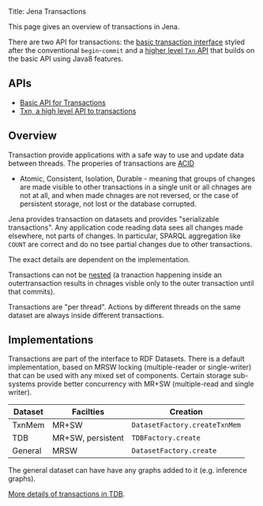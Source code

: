 Title: Jena Transactions

This page gives an overview of transactions in Jena.

There are two API for transactions: the [basic transaction
interface](transactions_api.html) styled after the conventional
`begin`-`commit` and a [higher level `Txn` API](#txn.html) that builds
on the basic API using Java8 features.

## APIs

-   [Basic API for Transactions](transactions_api.html)
-   [Txn, a high level API to transactions](txn.html)

## Overview

Transaction provide applications with a safe way to use and update data between
threads. The properies of transactions are [ACID](https://en.wikipedia.org/wiki/ACID)
- Atomic, Consistent, Isolation, Durable -
meaning that groups of changes are made visible to other transactions
in a single unit or all chnages are not at all, and when made chnages are not
reversed, or the case of persistent storage, not lost or the database corrupted.

Jena provides transaction on datasets and provides "serializable transactions".
Any application code reading data sees all changes made elsewhere,
not parts of changes.  In particular, SPARQL aggregation like `COUNT` are
correct and do no tsee partial changes due to other transactions.

The exact details are dependent on the implementation.

Transactions can not be [nested](https://en.wikipedia.org/wiki/Nested_transaction)
(a tranaction happening inside an outertransaction results in chnages visble only
to the outer transaction until that commits).

Transactions are "per thread". Actions by different threads on the same dataset are
always inside different transactions.

## Implementations

Transactions are part of the interface to RDF Datasets.
There is a default implementation, based on MRSW locking (multiple-reader or single-writer)
that can be used with any mixed set of components. Certain storage sub-systems provide
better concurrency with MR+SW (multiple-read and single writer).

| Dataset   | Facilties | Creation |
|-----------|-----------|----------|
| TxnMem    | MR+SW     | `DatasetFactory.createTxnMem` |
| TDB       | MR+SW, persistent | `TDBFactory.create` |
| General   | MRSW      | `DatasetFactory.create` |

The general dataset can have have any graphs added to it (e.g. inference graphs).

[More details of transactions in TDB](transactions_tdb.html).
